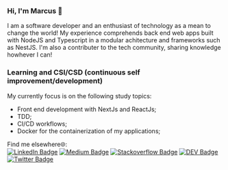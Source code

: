 ### Hi, I'm Marcus 👋

I am a software developer and an enthusiast of technology as a mean to change the world! My experience comprehends back end web apps built with NodeJS and Typescript in a modular achitecture and frameworks such as NestJS. I'm also a contributer to the tech community, sharing knowledge howhever I can!

### Learning and CSI/CSD (continuous self improvement/development)
My currently focus is on the following study topics: 

- Front end development with NextJs and ReactJs;
- TDD;
- CI/CD workflows;
- Docker for the containerization of my applications;

Find me elsewhere🌐:<br/>
[![LinkedIn Badge](https://img.shields.io/badge/LinkedIn-0077B5?style=flat&logo=linkedin&logoColor=white)](https://www.linkedin.com/in/marcus-castanho/)
[![Medium Badge](https://img.shields.io/badge/Medium-12100E?style=flat&logo=medium&logoColor=white)](https://medium.com/@marcus-castanho)
[![Stackoverflow Badge](https://img.shields.io/badge/Stack_Overflow-FE7A16?style=flat&logo=stack-overflow&logoColor=white)](https://stackoverflow.com/users/14689203/marcus-castanho)
[![DEV Badge](https://img.shields.io/badge/dev.to-0A0A0A?style=flat&logo=dev.to&logoColor=white)](https://dev.to/marcus_castanho)
[![Twitter Badge](https://img.shields.io/badge/Twitter-1DA1F2?style=flat&logo=twitter&logoColor=white)](https://twitter.com/castanho_marcus)

